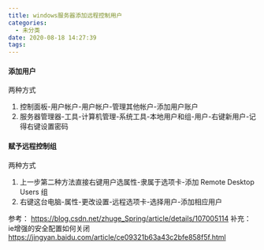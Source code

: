 ```yaml
---
title: windows服务器添加远程控制用户
categories:
  - 未分类
date: 2020-08-18 14:27:39
tags:
---
```

#### 添加用户
两种方式
1. 控制面板-用户帐户-用户帐户-管理其他帐户-添加用户账户
2. 服务器管理器-工具-计算机管理-系统工具-本地用户和组-用户-右键新用户-记得右键设置密码
#### 赋予远程控制组
两种方式
1. 上一步第二种方法直接右键用户选属性-隶属于选项卡-添加 Remote Desktop Users 组
2. 右键这台电脑-属性-更改设置-远程选项卡-选择用户-添加相应用户


参考：
https://blog.csdn.net/zhuge_Spring/article/details/107005114
补充：
ie增强的安全配置如何关闭
https://jingyan.baidu.com/article/ce09321b63a43c2bfe858f5f.html
